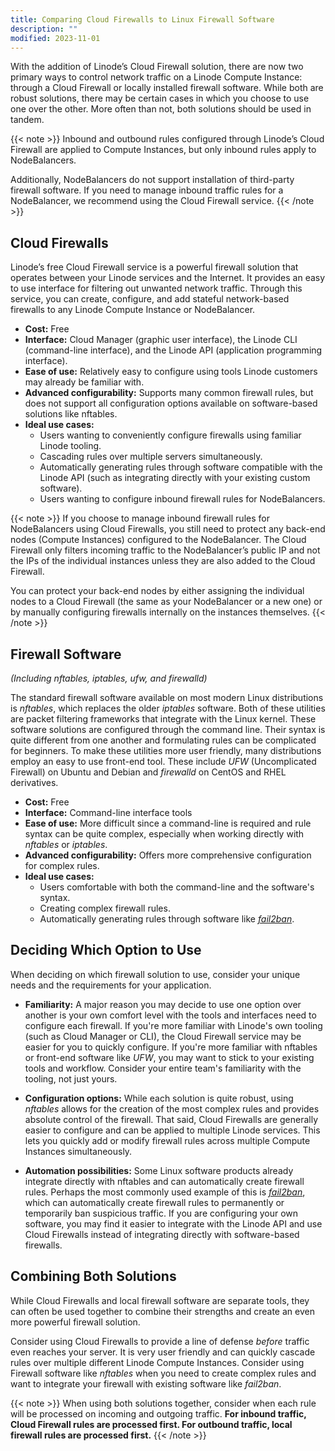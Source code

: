 ```yaml
---
title: Comparing Cloud Firewalls to Linux Firewall Software
description: ""
modified: 2023-11-01
---
```


With the addition of Linode’s Cloud Firewall solution, there are now two primary ways to control network traffic on a Linode Compute Instance: through a Cloud Firewall or locally installed firewall software. While both are robust solutions, there may be certain cases in which you choose to use one over the other. More often than not, both solutions should be used in tandem.

{{< note >}}
Inbound and outbound rules configured through Linode’s Cloud Firewall are applied to Compute Instances, but only inbound rules apply to NodeBalancers.

Additionally, NodeBalancers do not support installation of third-party firewall software. If you need to manage inbound traffic rules for a NodeBalancer, we recommend using the Cloud Firewall service.
{{< /note >}}

## Cloud Firewalls

Linode’s free Cloud Firewall service is a powerful firewall solution that operates between your Linode services and the Internet. It provides an easy to use interface for filtering out unwanted network traffic. Through this service, you can create, configure, and add stateful network-based firewalls to any Linode Compute Instance or NodeBalancer.

- **Cost:** Free
- **Interface:** Cloud Manager (graphic user interface), the Linode CLI (command-line interface), and the Linode API (application programming interface).
- **Ease of use:** Relatively easy to configure using tools Linode customers may already be familiar with.
- **Advanced configurability:** Supports many common firewall rules, but does not support all configuration options available on software-based solutions like nftables.
- **Ideal use cases:**
    - Users wanting to conveniently configure firewalls using familiar Linode tooling.
    - Cascading rules over multiple servers simultaneously.
    - Automatically generating rules through software compatible with the Linode API (such as integrating directly with your existing custom software).
    - Users wanting to configure inbound firewall rules for NodeBalancers.

{{< note >}}
If you choose to manage inbound firewall rules for NodeBalancers using Cloud Firewalls, you still need to protect any back-end nodes (Compute Instances) configured to the NodeBalancer. The Cloud Firewall only filters incoming traffic to the NodeBalancer’s public IP and not the IPs of the individual instances unless they are also added to the Cloud Firewall.

You can protect your back-end nodes by either assigning the individual nodes to a Cloud Firewall (the same as your NodeBalancer or a new one) or by manually configuring firewalls internally on the instances themselves.
{{< /note >}}

## Firewall Software

*(Including nftables, iptables, ufw, and firewalld)*

The standard firewall software available on most modern Linux distributions is *nftables*, which replaces the older *iptables* software. Both of these utilities are packet filtering frameworks that integrate with the Linux kernel. These software solutions are configured through the command line. Their syntax is quite different from one another and formulating rules can be complicated for beginners. To make these utilities more user friendly, many distributions employ an easy to use front-end tool. These include *UFW* (Uncomplicated Firewall) on Ubuntu and Debian and *firewalld* on CentOS and RHEL derivatives.

- **Cost:** Free
- **Interface:** Command-line interface tools
- **Ease of use:** More difficult since a command-line is required and rule syntax can be quite complex, especially when working directly with *nftables* or *iptables*.
- **Advanced configurability:** Offers more comprehensive configuration for complex rules.
- **Ideal use cases:**
    - Users comfortable with both the command-line and the software's syntax.
    - Creating complex firewall rules.
    - Automatically generating rules through software like [*fail2ban*](https://www.fail2ban.org/wiki/index.php/Main_Page).


## Deciding Which Option to Use

When deciding on which firewall solution to use, consider your unique needs and the requirements for your application.

- **Familiarity:** A major reason you may decide to use one option over another is your own comfort level with the tools and interfaces need to configure each firewall. If you're more familiar with Linode's own tooling (such as Cloud Manager or CLI), the Cloud Firewall service may be easier for you to quickly configure. If you're more familiar with nftables or front-end software like *UFW*, you may want to stick to your existing tools and workflow. Consider your entire team's familiarity with the tooling, not just yours.

- **Configuration options:** While each solution is quite robust, using *nftables* allows for the creation of the most complex rules and provides absolute control of the firewall. That said, Cloud Firewalls are generally easier to configure and can be applied to multiple Linode services. This lets you quickly add or modify firewall rules across multiple Compute Instances simultaneously.

- **Automation possibilities:** Some Linux software products already integrate directly with nftables and can automatically create firewall rules. Perhaps the most commonly used example of this is [*fail2ban*](https://www.fail2ban.org/wiki/index.php/Main_Page), which can automatically create firewall rules to permanently or temporarily ban suspicious traffic. If you are configuring your own software, you may find it easier to integrate with the Linode API and use Cloud Firewalls instead of integrating directly with software-based firewalls.

## Combining Both Solutions

While Cloud Firewalls and local firewall software are separate tools, they can often be used together to combine their strengths and create an even more powerful firewall solution.

Consider using Cloud Firewalls to provide a line of defense *before* traffic even reaches your server. It is very user friendly and can quickly cascade rules over multiple different Linode Compute Instances. Consider using Firewall software like *nftables* when you need to create complex rules and want to integrate your firewall with existing software like *fail2ban*.

{{< note >}}
When using both solutions together, consider when each rule will be processed on incoming and outgoing traffic. **For inbound traffic, Cloud Firewall rules are processed first. For outbound traffic, local firewall rules are processed first.**
{{< /note >}}